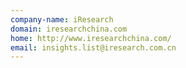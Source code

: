 ```yaml
---
company-name: iResearch
domain: iresearchchina.com
home: http://www.iresearchchina.com/
email: insights.list@iresearch.com.cn
---
```




